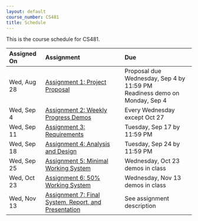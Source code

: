 ```yaml
---
layout: default
course_number: CS481
title: Schedule
---
```


This is the course schedule for CS481.

**Assigned On** | **Assignment** | **Due**
:---------------|:---------------|:---------
Wed, Aug 28 | [Assignment 1: Project Proposal](assign/assign01.html)                       | Proposal due Wednesday, Sep 4 by 11:59 PM <br> Readiness demo on Monday, Sep 4
Wed, Sep  4 | [Assignment 2: Weekly Progress Demos](assign/assign02.html)                  | Every Wednesday except Oct 27
Wed, Sep 11 | [Assignment 3: Requirements](assign/assign03.html)                           | Tuesday, Sep 17 by 11:59 PM
Wed, Sep 18 | [Assignment 4: Analysis and Design](assign/assign04.html)                    | Tuesday, Sep 24 by 11:59 PM
Wed, Sep 25 | [Assignment 5: Minimal Working System](assign/assign05.html)                 | Wednesday, Oct 23 demos in class
Wed, Oct 23 | [Assignment 6: 50% Working System](assign/assign06.html)                     | Wednesday, Nov 13 demos in class
Wed, Nov 13 | [Assignment 7: Final System, Report, and Presentation](assign/assign07.html) | See assignment description
